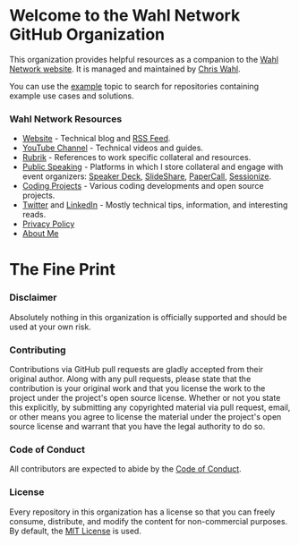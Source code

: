 ﻿# Welcome to the Wahl Network GitHub Organization

This organization provides helpful resources as a companion to the [Wahl Network website](https://wahlnetwork.com). It is managed and maintained by [Chris Wahl](https://twitter.com/ChrisWahl).

You can use the [example](https://github.com/search?q=topic%3Aexample+org%3AWahlNetwork&type=Repositories) topic to search for repositories containing example use cases and solutions.

### Wahl Network Resources

* [Website](https://wahlnetwork.com/) - Technical blog and [RSS Feed](https://wahlnetwork.com/feed/).
* [YouTube Channel](https://www.youtube.com/c/WahlnetworkPage) - Technical videos and guides.
* [Rubrik](https://wahlnetwork.com/rubrik/) - References to work specific collateral and resources.
* [Public Speaking](https://wahlnetwork.com/public-speaking/) - Platforms in which I store collateral and engage with event organizers: [Speaker Deck](https://speakerdeck.com/chriswahl), [SlideShare](https://www.slideshare.net/ChristopherWahl), [PaperCall](https://www.papercall.io/speakers/chriswahl), [Sessionize](https://sessionize.com/chriswahl/).
* [Coding Projects](https://wahlnetwork.com/coding-projects/) - Various coding developments and open source projects.
* [Twitter](https://twitter.com/ChrisWahl) and [LinkedIn](https://www.linkedin.com/in/wahlchris/) - Mostly technical tips, information, and interesting reads.
* [Privacy Policy](https://wahlnetwork.com/privacy-policy/)
* [About Me](https://wahlnetwork.com/about/)

# The Fine Print

### Disclaimer

Absolutely nothing in this organization is officially supported and should be used at your own risk.

### Contributing

Contributions via GitHub pull requests are gladly accepted from their original author. Along with any pull requests, please state that the contribution is your original work and that you license the work to the project under the project's open source license. Whether or not you state this explicitly, by submitting any copyrighted material via pull request, email, or other means you agree to license the material under the project's open source license and warrant that you have the legal authority to do so.

### Code of Conduct

All contributors are expected to abide by the [Code of Conduct](COC.md).

### License

Every repository in this organization has a license so that you can freely consume, distribute, and modify the content for non-commercial purposes. By default, the [MIT License](https://opensource.org/licenses/MIT) is used.
